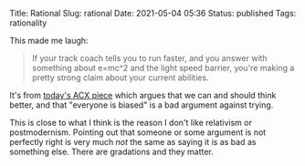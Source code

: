 Title: Rational
Slug: rational
Date: 2021-05-04 05:36
Status: published
Tags: rationality

This made me laugh:

> If your track coach tells you to run faster, and you answer with something
> about e=mc^2 and the light speed barrier, you're making a pretty strong claim
> about your current abilities.


It's from [today's ACX piece](https://astralcodexten.substack.com/p/if-you-can-be-bad-you-can-also-be)
which argues that we can and should think better, and that "everyone is biased" is a bad argument
against trying.

This is close to what I think is the reason I don't like relativism or postmodernism. Pointing
out that someone or some argument is not perfectly right is very much *not* the same as
saying it is as bad as something else. There are gradations and they matter.

